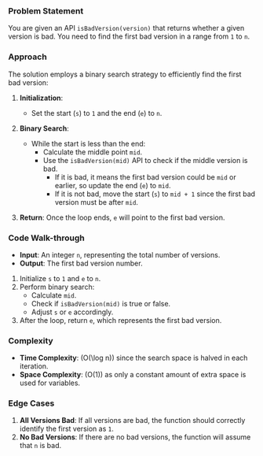 ### Problem Statement
You are given an API `isBadVersion(version)` that returns whether a given version is bad. You need to find the first bad version in a range from `1` to `n`.

### Approach
The solution employs a binary search strategy to efficiently find the first bad version:

1. **Initialization**:
   - Set the start (`s`) to `1` and the end (`e`) to `n`.

2. **Binary Search**:
   - While the start is less than the end:
     - Calculate the middle point `mid`.
     - Use the `isBadVersion(mid)` API to check if the middle version is bad.
       - If it is bad, it means the first bad version could be `mid` or earlier, so update the end (`e`) to `mid`.
       - If it is not bad, move the start (`s`) to `mid + 1` since the first bad version must be after `mid`.

3. **Return**: Once the loop ends, `e` will point to the first bad version.

### Code Walk-through
- **Input**: An integer `n`, representing the total number of versions.
- **Output**: The first bad version number.

1. Initialize `s` to `1` and `e` to `n`.
2. Perform binary search:
   - Calculate `mid`.
   - Check if `isBadVersion(mid)` is true or false.
   - Adjust `s` or `e` accordingly.
3. After the loop, return `e`, which represents the first bad version.

### Complexity
- **Time Complexity**: \(O(\log n)\) since the search space is halved in each iteration.
- **Space Complexity**: \(O(1)\) as only a constant amount of extra space is used for variables.

### Edge Cases
1. **All Versions Bad**: If all versions are bad, the function should correctly identify the first version as `1`.
2. **No Bad Versions**: If there are no bad versions, the function will assume that `n` is bad.
